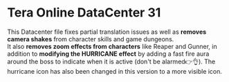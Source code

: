 # Tera Online DataCenter 31
 This Datacenter file fixes partial translation issues as well as __removes camera shakes__ from character skills and game dungeons.
 <br/> 
 It also __removes zoom effects from characters__ like Reaper and Gunner, in addition to __modifying the HURRICANE effect__ by adding a fast fire aura around the boss to indicate when it is active (don't be alarmed👉👌). The hurricane icon has also been changed in this version to a more visible icon.


